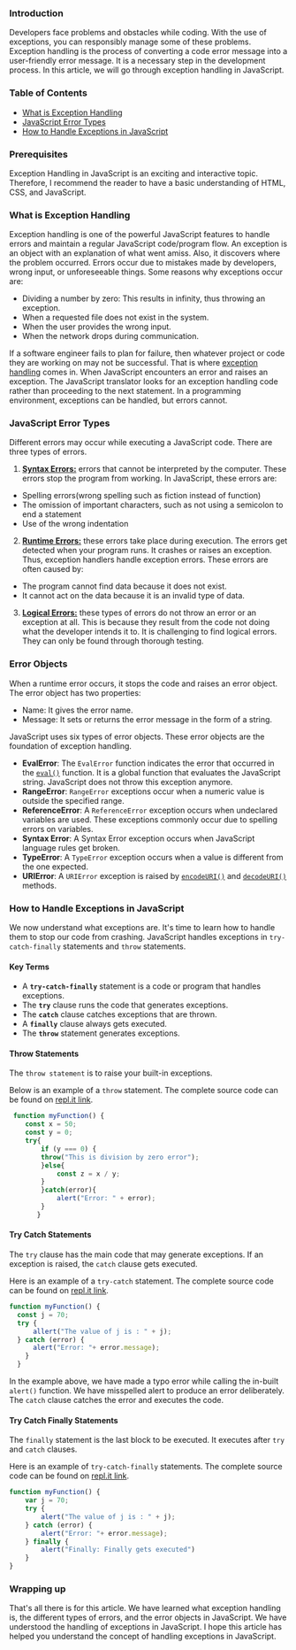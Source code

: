 ### Introduction
Developers face problems and obstacles while coding. With the use of exceptions, you can responsibly manage some of these problems. Exception handling is the process of converting a code error message into a user-friendly error message. It is a necessary step in the development process. In this article, we will go through exception handling in JavaScript.

### Table of Contents
- [What is Exception Handling](#what-is-exception-handling)
- [JavaScript Error Types](#javascript-error-types)
- [How to Handle Exceptions in JavaScript](#how-to-handle-exceptions-in-javascript)

### Prerequisites
Exception Handling in JavaScript is an exciting and interactive topic. Therefore, I recommend the reader to have a basic understanding of HTML, CSS, and JavaScript.

### What is Exception Handling
Exception handling is one of the powerful JavaScript features to handle errors and maintain a regular JavaScript code/program flow. An exception is an object with an explanation of what went amiss. Also, it discovers where the problem occurred.
Errors occur due to mistakes made by developers, wrong input, or unforeseeable things. Some reasons why exceptions occur are:

- Dividing a number by zero: This results in infinity, thus throwing an exception.
- When a requested file does not exist in the system.
- When the user provides the wrong input.
- When the network drops during communication.

If a software engineer fails to plan for failure, then whatever project or code they are working on may not be successful. That is where [exception handling](https://en.wikipedia.org/wiki/Exception_handling) comes in. When JavaScript encounters an error and raises an exception. The JavaScript translator looks for an exception handling code rather than proceeding to the next statement. In a programming environment, exceptions can be handled, but errors cannot.

### JavaScript Error Types
Different errors may occur while executing a JavaScript code. There are three types of errors.

1. [**Syntax Errors:**](https://developer.mozilla.org/en-US/docs/Glossary/Syntax_error#:~:text=An%20exception%20caused%20by%20the,you%20trigger%20a%20syntax%20error.) errors that cannot be interpreted by the computer. These errors stop the program from working. In JavaScript, these errors are:

- Spelling errors(wrong spelling such as fiction instead of function)
- The omission of important characters, such as not using a semicolon to end a statement
- Use of the wrong indentation

2. [**Runtime Errors:**](https://www.geeksforgeeks.org/javascript-error-and-exceptional-handling-with-examples/#:~:text=Runtime%20Error%3A%20A%20runtime%20error,also%20known%20as%20the%20exceptions.&amp;text=try%20___%20catch%20method%3A%20JavaScript,operator%20to%20handle%20the%20exception.) these errors take place during execution. The errors get detected when your program runs. It crashes or raises an exception. Thus, exception handlers handle exception errors. These errors are often caused by:

- The program cannot find data because it does not exist.
- It cannot act on the data because it is an invalid type of data.

3. [**Logical Errors:**](https://study.com/academy/lesson/errors-in-javascript-types-methods-prevention.html) these types of errors do not throw an error or an exception at all. This is because they result from the code not doing what the developer intends it to. It is challenging to find logical errors. They can only be found through thorough testing.

### Error Objects
When a runtime error occurs, it stops the code and raises an error object. The error object has two properties:

- Name: It gives the error name.
- Message: It sets or returns the error message in the form of a string.

JavaScript uses six types of error objects. These error objects are the foundation of exception handling.

- **EvalError**: The `EvalError` function indicates the error that occurred in the [`eval()`](https://developer.mozilla.org/en-US/docs/Web/JavaScript/Reference/Global_Objects/eval) function. It is a global function that evaluates the JavaScript string. JavaScript does not throw this exception anymore.
- **RangeError**: `RangeError` exceptions occur when a numeric value is outside the specified range.
- **ReferenceError**: A `ReferenceError` exception occurs when undeclared variables are used. These exceptions commonly occur due to spelling errors on variables.
- **Syntax Error**: A Syntax Error exception occurs when JavaScript language rules get broken.
- **TypeError**: A `TypeError` exception occurs when a value is different from the one expected.
- **URIError**: A `URIError` exception is raised by [`encodeURI()`](https://developer.mozilla.org/en-US/docs/Web/JavaScript/Reference/Global_Objects/encodeURI) and [`decodeURI()`](https://developer.mozilla.org/en-US/docs/Web/JavaScript/Reference/Global_Objects/decodeURI) methods.

### How to Handle Exceptions in JavaScript
We now understand what exceptions are. It's time to learn how to handle them to stop our code from crashing. JavaScript handles exceptions in `try-catch-finally` statements and `throw` statements.

#### Key Terms
* A **`try-catch-finally`** statement is a code or program that handles exceptions.
* The **`try`** clause runs the code that generates exceptions.
* The **`catch`** clause catches exceptions that are thrown.
* A **`finally`** clause always gets executed.
* The **`throw`** statement generates exceptions.

#### Throw Statements
The `throw statement` is to raise your built-in exceptions.

Below is an example of a ```throw``` statement. The complete source code can be found on [repl.it link](https://repl.it/@JudyNduati/throw-statement-example).
```js
 function myFunction() {
    const x = 50;
    const y = 0;
    try{
        if (y === 0) {
        throw("This is division by zero error");   
        }else{
            const z = x / y;
        }
        }catch(error){
            alert("Error: " + error);
        }
       }
```

#### Try Catch Statements
The `try` clause has the main code that may generate exceptions. If an exception is raised, the `catch` clause gets executed.

Here is an example of a `try-catch` statement. The complete source code can be found on [repl.it link](https://repl.it/@JudyNduati/try-catch-statement-example).
```js
function myFunction() {
  const j = 70;
  try {
      allert("The value of j is : " + j);
  } catch (error) {
      alert("Error: "+ error.message);
    }  
  }
```

In the example above, we have made a typo error while calling the in-built `alert()` function. We have misspelled alert to produce an error deliberately. The `catch` clause catches the error and executes the code.

#### Try Catch Finally Statements
The `finally` statement is the last block to be executed. It executes after `try` and `catch` clauses.

Here is an example of `try-catch-finally` statements. The complete source code can be found on [repl.it link](https://repl.it/@JudyNduati/try-catch-finally-example).

```js
function myFunction() {
    var j = 70;
    try {
        alert("The value of j is : " + j);
    } catch (error) {
        alert("Error: "+ error.message);     
    } finally {
        alert("Finally: Finally gets executed")
    }  
}
```

### Wrapping up
That's all there is for this article. We have learned what exception handling is, the different types of errors, and the error objects in JavaScript. We have understood the handling of exceptions in JavaScript. I hope this article has helped you understand the concept of handling exceptions in JavaScript.
